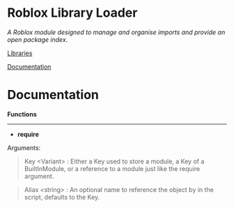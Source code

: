# Roblox Library Loader

*A Roblox module designed to manage and organise imports and provide an open package index.*



[Libraries](https://github.com/BlevBot/roblox-libraries/edit/main/RobloxLibraryLoader.lua/BuiltInLibraries.lua)

[Documentation](https://github.com/BlevBot/roblox-libraries/edit/main/README.md#Documentation)


# Documentation

**Functions**

---

- **require**

Arguments:

>Key \<Variant> : Either a Key used to store a module, a Key of a BuiltInModule, or a reference to a module just like the require argument.

>Alias \<string> : An optional name to reference the object by in the script, defaults to the Key.
